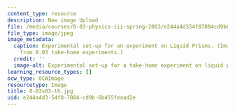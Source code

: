 ```yaml
---
content_type: resource
description: New image Upload
file: /media/courses/8-03-physics-iii-spring-2003/e244a4d354f87884cd9b6b455feaad2e_8-03s03-th.jpg
file_type: image/jpeg
image_metadata:
  caption: Experimental set-up for an experiment on Liquid Prisms. (Image adapted
    from 8.03 take-home experiments.)
  credit: ''
  image-alt: Experimental set-up for a take-home experiment on liquid prisms.
learning_resource_types: []
ocw_type: OCWImage
resourcetype: Image
title: 8-03s03-th.jpg
uid: e244a4d3-54f8-7884-cd9b-6b455feaad2e
---
```

